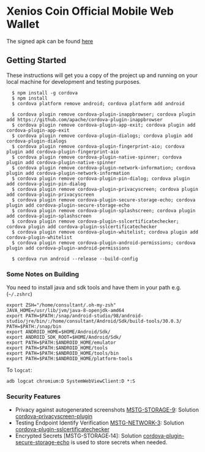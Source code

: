 # Xenios Coin Official Mobile Web Wallet

The signed apk can be found [here](./app-release.apk)

## Getting Started

These instructions will get you a copy of the project up and running on your local machine for development and testing purposes.


```
  $ npm install -g cordova 
  $ npm install
  $ cordova platform remove android; cordova platform add android

  $ cordova plugin remove cordova-plugin-inappbrowser; cordova plugin add https://github.com/apache/cordova-plugin-inappbrowser
  $ cordova plugin remove cordova-plugin-app-exit; cordova plugin add cordova-plugin-app-exit
  $ cordova plugin remove cordova-plugin-dialogs; cordova plugin add cordova-plugin-dialogs
  $ cordova plugin remove cordova-plugin-fingerprint-aio; cordova plugin add cordova-plugin-fingerprint-aio
  $ cordova plugin remove cordova-plugin-native-spinner; cordova plugin add cordova-plugin-native-spinner
  $ cordova plugin remove cordova-plugin-network-information; cordova plugin add cordova-plugin-network-information
  $ cordova plugin remove cordova-plugin-pin-dialog; cordova plugin add cordova-plugin-pin-dialog
  $ cordova plugin remove cordova-plugin-privacyscreen; cordova plugin add cordova-plugin-privacyscreen
  $ cordova plugin remove cordova-plugin-secure-storage-echo; cordova plugin add cordova-plugin-secure-storage-echo
  $ cordova plugin remove cordova-plugin-splashscreen; cordova plugin add cordova-plugin-splashscreen
  $ cordova plugin remove cordova-plugin-sslcertificatechecker; cordova plugin add cordova-plugin-sslcertificatechecker
  $ cordova plugin remove cordova-plugin-whitelist; cordova plugin add cordova-plugin-whitelist
  $ cordova plugin remove cordova-plugin-android-permissions; cordova plugin add cordova-plugin-android-permissions

  $ cordova run android --release --build-config
```

### Some Notes on Building
You need to install java and sdk tools and have them in your path e.g. (`~/.zshrc`)
~~~
export ZSH="/home/consultant/.oh-my-zsh"
JAVA_HOME=/usr/lib/jvm/java-8-openjdk-amd64
export PATH=$PATH:/snap/android-studio/98/android-studio/jre/bin/:/home/consultant/Android/Sdk/build-tools/30.0.3/
PATH=$PATH:/snap/bin
export ANDROID_HOME=$HOME/Android/Sdk/
export ANDROID_SDK_ROOT=$HOME/Android/Sdk/
export PATH=$PATH:$ANDROID_HOME/emulator
export PATH=$PATH:$ANDROID_HOME/tools
export PATH=$PATH:$ANDROID_HOME/tools/bin
export PATH=$PATH:$ANDROID_HOME/platform-tools
~~~
To `logcat`:
~~~
adb logcat chromium:D SystemWebViewClient:D *:S
~~~

### Security Features
* Privacy against autogenerated screenshots [MSTG-STORAGE-9](https://github.com/OWASP/owasp-mstg/blob/1.1.3-excel/Document/0x05d-Testing-Data-Storage.md#finding-sensitive-information-in-auto-generated-screenshots-mstg-storage-9): Solution [cordova-privacyscreen-plugin](https://www.npmjs.com/package/cordova-privacyscreen-plugin)
* Testing Endpoint Identify Verification [MSTG-NETWORK-3](https://github.com/OWASP/owasp-mstg/blob/1.1.3-excel/Document/0x05g-Testing-Network-Communication.md#testing-custom-certificate-stores-and-certificate-pinning-mstg-network-4): Solution [cordova-plugin-sslcertificatechecker](https://www.npmjs.com/package/cordova-plugin-sslcertificatechecker)
* Encrypted Secrets [MSTG-STORAGE‑14]: Solution [cordova-plugin-secure-storage-echo](https://github.com/mibrito707/cordova-plugin-secure-storage-echo) is used to store secrets when needed.